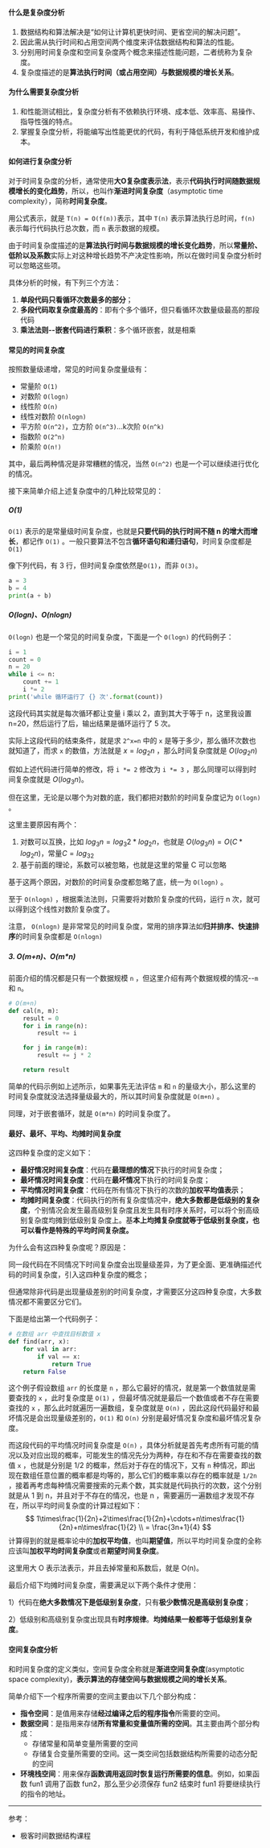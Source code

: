
### 

#### 什么是复杂度分析

1. 数据结构和算法解决是“如何让计算机更快时间、更省空间的解决问题”。
2. 因此需从执行时间和占用空间两个维度来评估数据结构和算法的性能。
3. 分别用时间复杂度和空间复杂度两个概念来描述性能问题，二者统称为复杂度。
4. 复杂度描述的是**算法执行时间（或占用空间）与数据规模的增长关系**。

#### 为什么需要复杂度分析

1. 和性能测试相比，复杂度分析有不依赖执行环境、成本低、效率高、易操作、指导性强的特点。
2. 掌握复杂度分析，将能编写出性能更优的代码，有利于降低系统开发和维护成本。

#### 如何进行复杂度分析

对于时间复杂度的分析，通常使用**大O复杂度表示法**，表示**代码执行时间随数据规模增长的变化趋势**，所以，也叫作**渐进时间复杂度**（asymptotic time complexity），简称**时间复杂度**。

用公式表示，就是 `T(n) = O(f(n))`表示，其中 `T(n)` 表示算法执行总时间，`f(n)` 表示每行代码执行总次数，而 `n` 表示数据的规模。

由于时间复杂度描述的是**算法执行时间与数据规模的增长变化趋势**，所以**常量阶、低阶以及系数**实际上对这种增长趋势不产决定性影响，所以在做时间复杂度分析时可以忽略这些项。

具体分析的时候，有下列三个方法：

1. **单段代码只看循环次数最多的部分**；
2. **多段代码取复杂度最高的**：即有个多个循环，但只看循环次数量级最高的那段代码
3. **乘法法则--嵌套代码进行乘积**：多个循环嵌套，就是相乘

#### 常见的时间复杂度

按照数量级递增，常见的时间复杂度量级有：

- 常量阶 `O(1)`
- 对数阶 `O(logn)`
- 线性阶 `O(n)`
- 线性对数阶 `O(nlogn)`
- 平方阶 `O(n^2)`，立方阶 `O(n^3)`...k次阶 `O(n^k)`
- 指数阶 `O(2^n)`
- 阶乘阶 `O(n!)`

其中，最后两种情况是非常糟糕的情况，当然 `O(n^2)` 也是一个可以继续进行优化的情况。

接下来简单介绍上述复杂度中的几种比较常见的：

##### O(1)

`O(1)` 表示的是常量级时间复杂度，也就是**只要代码的执行时间不随 n 的增大而增长**，都记作 `O(1)` 。一般只要算法不包含**循环语句和递归语句**，时间复杂度都是 `O(1)`

像下列代码，有 3 行，但时间复杂度依然是`O(1)`，而非 `O(3)`。


```python
a = 3
b = 4
print(a + b)
```
##### O(logn)、O(nlogn)


`O(logn)` 也是一个常见的时间复杂度，下面是一个 `O(logn)` 的代码例子：

```python
i = 1
count = 0
n = 20
while i <= n:
    count += 1
    i *= 2
print('while 循环运行了 {} 次'.format(count))
```

这段代码其实就是每次循环都让变量 i 乘以 2，直到其大于等于 n，这里我设置 n=20，然后运行了后，输出结果是循环运行了 5 次。

实际上这段代码的结束条件，就是求 `2^x=n` 中的 `x` 是等于多少，那么循环次数也就知道了，而求 `x` 的数值，方法就是 $x = log_2 n$ ，那么时间复杂度就是 $O(log_2n)$

假如上述代码进行简单的修改，将 `i *= 2` 修改为 `i *= 3` ，那么同理可以得到时间复杂度就是 $O(log_3 n)$。

但在这里，无论是以哪个为对数的底，我们都把对数阶的时间复杂度记为 `O(logn)` 。

这里主要原因有两个：

1. 对数可以互换，比如 $log_3n = log_3 2 * log_2n$，也就是 $O(log_3n)=O(C*log_2n)$，常量$C=log_32$
2. 基于前面的理论，系数可以被忽略，也就是这里的常量 C 可以忽略

基于这两个原因，对数阶的时间复杂度都忽略了底，统一为 `O(logn)` 。

至于 `O(nlogn)` ，根据乘法法则，只需要将对数阶复杂度的代码，运行 n 次，就可以得到这个线性对数阶复杂度了。

注意， `O(nlogn)` 是非常常见的时间复杂度，常用的排序算法如**归并排序、快速排序**的时间复杂度都是 `O(nlogn)` 

##### 3. O(m+n)、O(m*n)

前面介绍的情况都是只有一个数据规模 `n` ，但这里介绍有两个数据规模的情况--`m` 和 `n`。

```python
# O(m+n)
def cal(n, m):
    result = 0
    for i in range(n):
        result += i

    for j in range(m):
        result += j * 2

    return result

```

简单的代码示例如上述所示，如果事先无法评估 `m` 和 `n` 的量级大小，那么这里的时间复杂度就没法选择量级最大的，所以其时间复杂度就是 `O(m+n)` 。

同理，对于嵌套循环，就是 `O(m*n)` 的时间复杂度了。

#### 最好、最坏、平均、均摊时间复杂度

这四种复杂度的定义如下：

- **最好情况时间复杂度**：代码在**最理想的情况**下执行的时间复杂度；
- **最坏情况时间复杂度**：代码在**最坏情况**下执行的时间复杂度；
- **平均情况时间复杂度**：代码在所有情况下执行的次数的**加权平均值表示**；
- **均摊时间复杂度**：代码执行的所有复杂度情况中，**绝大多数都是低级别的复杂度**，个别情况会发生最高级别复杂度且发生具有时序关系时，可以将个别高级别复杂度均摊到低级别复杂度上。基**本上均摊复杂度就等于低级别复杂度，也可以看作是特殊的平均时间复杂度。**

为什么会有这四种复杂度呢？原因是：

同一段代码在不同情况下时间复杂度会出现量级差异，为了更全面、更准确描述代码的时间复杂度，引入这四种复杂度的概念；

但通常除非代码是出现量级差别的时间复杂度，才需要区分这四种复杂度，大多数情况都不需要区分它们。

下面是给出第一个代码例子：

```python
# 在数组 arr 中查找目标数值 x
def find(arr, x):
    for val in arr:
        if val == x:
            return True
    return False
```

这个例子假设数组 `arr` 的长度是 `n` ，那么它最好的情况，就是第一个数值就是需要查找的 `x` ，此时复杂度是 `O(1)` ，但最坏情况就是最后一个数值或者不存在需要查找的 `x` ，那么此时就遍历一遍数组，复杂度就是 `O(n)` ，因此这段代码最好和最坏情况是会出现量级差别的，`O(1)` 和 `O(n)` 分别是最好情况复杂度和最坏情况复杂度。

而这段代码的平均情况时间复杂度是 `O(n)` ，具体分析就是首先考虑所有可能的情况以及对应出现的概率，可能发生的情况先分为两种，存在和不存在需要查找的数值 `x` ，也就是分别是 1/2 的概率，然后对于存在的情况下，又有 `n` 种情况，即出现在数组任意位置的概率都是均等的，那么它们的概率乘以存在的概率就是 `1/2n` ，接着再考虑每种情况需要搜索的元素个数，其实就是代码执行的次数，这个分别就是从 1 到 n，并且对于不存在的情况，也是 n ，需要遍历一遍数组才发现不存在，所以平均时间复杂度的计算过程如下：
$$
1\times\frac{1}{2n}+2\times\frac{1}{2n}+\cdots+n\times\frac{1}{2n}+n\times\frac{1}{2} \\
= \frac{3n+1}{4}
$$
计算得到的就是概率论中的**加权平均值**，也叫**期望值**，所以平均时间复杂度的全称应该叫**加权平均时间复杂度**或者**期望时间复杂度**。

这里用大 O 表示法表示，并且去掉常量和系数后，就是 O(n)。

最后介绍下均摊时间复杂度，需要满足以下两个条件才使用：

1）代码在**绝大多数情况下是低级别复杂度**，只有**极少数情况是高级别复杂度**；

2）低级别和高级别复杂度出现具有**时序规律**。**均摊结果一般都等于低级别复杂度**。

#### 空间复杂度分析

和时间复杂度的定义类似，空间复杂度全称就是**渐进空间复杂度**(asymptotic space complexity)，**表示算法的存储空间与数据规模之间的增长关系**。

简单介绍下一个程序所需要的空间主要由以下几个部分构成：

 - **指令空间**：是值用来存储**经过编译之后的程序指令**所需要的空间。
 - **数据空间**：是指用来存储**所有常量和变量值所需的空间**。其主要由两个部分构成：
    - 存储常量和简单变量所需要的空间
    - 存储复合变量所需要的空间。这一类空间包括数据结构所需要的动态分配的空间
 - **环境栈空间**：用来保存**函数调用返回时恢复运行所需要的信息**。例如，如果函数 fun1 调用了函数 fun2，那么至少必须保存 fun2 结束时 fun1 将要继续执行的指令的地址。













---
参考：

- 极客时间数据结构课程